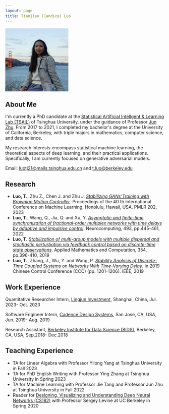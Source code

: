 ```yaml
---
layout: page
title: Tianjiao (Candice) Luo
---
```


<img align="middle" width="200" height="200" src="photo.jpg">

## About Me
I'm currently a PhD candidate at the [Statistical Artificial Intellgent & Learning Lab (TSAIL)](https://ml.cs.tsinghua.edu.cn/) of Tsinghua University, under the guidance of Professor  [Jun Zhu](https://ml.cs.tsinghua.edu.cn/~jun/index.shtml). From 2017 to 2021, I completed my bachelor's degree at the University of California, Berkeley, with triple majors in mathematics, computer science, and data science.

My research interests encompass statistical machine learning, the theoretical aspects of deep learning, and their practical applications. Specifically, I am currently focused on generative adversarial models.

Email: luotj21@mails.tsinghua.edu.cn and t.luo@berkeley.edu

## Research
- **Luo, T.**, Zhu Z., Chen J. and Zhu J. [*Stabilizing GANs’Training with Brownian Motion Controller*](https://proceedings.mlr.press/v202/luo23g/luo23g.pdf). Proceedings of the 40
th International Conference on Machine Learning, Honolulu, Hawaii, USA. PMLR 202, 2023
- **Luo, T.**, Wang, Q., Jia, Q. and Xu, Y. [*Asymptotic and finite-time synchronization of fractional-order multiplex networks with time delays by adaptive and impulsive control*](https://www.sciencedirect.com/science/article/abs/pii/S0925231221019445). Neurocomputing, 493, pp.445-461, 2022
- **Luo, T.** [*Stabilization of multi-group models with multiple dispersal and stochastic perturbation via feedback control based on discrete-time state observations*](https://www.sciencedirect.com/science/article/abs/pii/S0096300319300670). Applied Mathematics and Computation, 354, pp.396-410, 2019
- **Luo, T.**, Zhang, J., Wu, Y. and Wang, P. [*Stability Analysis of Discrete-Time Coupled Systems on Networks With Time-Varying Delay*](https://ieeexplore.ieee.org/document/8865586). In 2019 Chinese Control Conference (CCC) (pp. 1201-1206). IEEE, 2019

## Work Experience 
Quantitative Researcher Intern, [Lingjun Investment](https://www.lingjuninvest.com/?lang=en-us), Shanghai, China, Jul. 2023- Oct. 2023

Software Engineer Intern, [Cadence Design Systems](https://www.cadence.com/en_US/home.html), San Jose, CA, USA, Jun. 2019- Aug. 2019

Research Assistant, [Berkeley Institute for Data Science (BIDS)](https://bids.berkeley.edu/), Berkeley, CA, USA, Sep.2018- Dec.2018


## Teaching Experience 
- TA for Linear Algebra with Professor Yilong Yang at Tsinghua University in Fall 2023
- TA for PhD English Writing with Professor Ying Zhang at Tsinghua University in Spring 2023
- TA for Machine Learning with Professor Jie Tang and Professor Jun Zhu at Tsinghua University in Fall 2022
- Reader for [Designing, Visualizing and Understanding Deep Neural Networks (CS182)](https://cs182sp21.github.io/) with Professor Sergey Levine at UC Berkeley in Spring 2020
  
  
